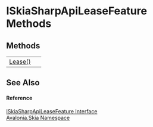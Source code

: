 # ISkiaSharpApiLeaseFeature Methods




## Methods
<table>
<tr>
<td><a href="M_Avalonia_Skia_ISkiaSharpApiLeaseFeature_Lease">Lease()</a></td>
<td> </td>
</tr>
</table>

## See Also


#### Reference
<a href="T_Avalonia_Skia_ISkiaSharpApiLeaseFeature">ISkiaSharpApiLeaseFeature Interface</a>  
<a href="N_Avalonia_Skia">Avalonia.Skia Namespace</a>  

